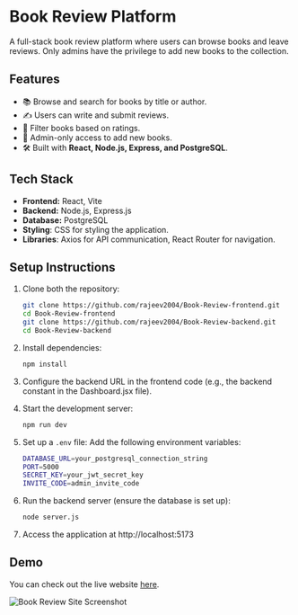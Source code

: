 # Book Review Platform

A full-stack book review platform where users can browse books and leave reviews. Only admins have the privilege to add new books to the collection.

## Features
- 📚 Browse and search for books by title or author.
- ✍️ Users can write and submit reviews.
- 🌟 Filter books based on ratings.
- 🔐 Admin-only access to add new books.
- 🛠️ Built with **React, Node.js, Express, and PostgreSQL**.

## Tech Stack
- **Frontend:** React, Vite
- **Backend:** Node.js, Express.js
- **Database:** PostgreSQL
- **Styling**: CSS for styling the application.
- **Libraries**: Axios for API communication, React Router for navigation.

## Setup Instructions

1. Clone both the repository:
   ```sh
   git clone https://github.com/rajeev2004/Book-Review-frontend.git
   cd Book-Review-frontend
   git clone https://github.com/rajeev2004/Book-Review-backend.git
   cd Book-Review-backend

2. Install dependencies:
    ```bash
    npm install

3. Configure the backend URL in the frontend code (e.g., the backend constant in the Dashboard.jsx file).

4. Start the development server:
    ```bash
    npm run dev

5. Set up a `.env` file:
   Add the following environment variables:
   ```sh
   DATABASE_URL=your_postgresql_connection_string
   PORT=5000
   SECRET_KEY=your_jwt_secret_key
   INVITE_CODE=admin_invite_code

6. Run the backend server (ensure the database is set up):
    ```bash
    node server.js

7. Access the application at http://localhost:5173

## Demo

You can check out the live website [here](https://rajeev2004.github.io/Book-Review-frontend/).

![Book Review Site Screenshot](https://raw.githubusercontent.com/rajeev2004/Book-Review-frontend/refs/heads/main/src/assets/Screenshot%202025-02-20%20034557.png?raw=true)